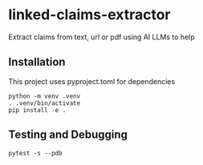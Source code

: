 # linked-claims-extractor
Extract claims from text, url or pdf using AI LLMs to help

## Installation

This project uses pyproject.toml for dependencies

```
python -m venv .venv
. .venv/bin/activate
pip install -e .
```

## Testing and Debugging

```
pytest -s --pdb
```
